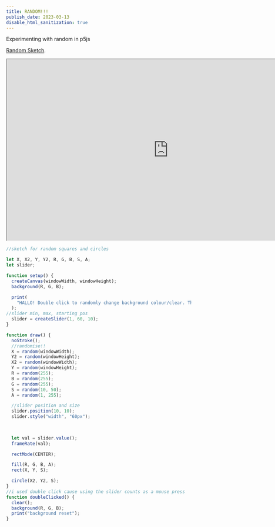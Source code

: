```yaml
---
title: RANDOM!!!
publish_date: 2023-03-13
disable_html_sanitization: true
---
```



Experimenting with random in p5js

[Random Sketch](https://editor.p5js.org/MeowingDavis/sketches/eA8brS7Vz "It sucks but i love it").





<iframe width="878" height="494" src="https://editor.p5js.org/MeowingDavis/full/eA8brS7Vz" allowfullscreen></iframe>



```javascript
//sketch for random squares and circles

let X, X2, Y, Y2, R, G, B, S, A;
let slider;

function setup() {
  createCanvas(windowWidth, windowHeight);
  background(R, G, B);

  print(
    "HALLO! Double click to randomly change background colour/clear. The slider changes the framerate"
  );
//slider min, max, starting pos
  slider = createSlider(1, 60, 10);
}

function draw() {
  noStroke();
  //randomise!!
  X = random(windowWidth);
  Y2 = random(windowHeight);
  X2 = random(windowWidth);
  Y = random(windowHeight);
  R = random(255);
  B = random(255);
  G = random(255);
  S = random(10, 50);
  A = random(1, 255);

  //slider position and size
  slider.position(10, 10);
  slider.style("width", "60px");

  
  
  let val = slider.value();
  frameRate(val);

  rectMode(CENTER);

  fill(R, G, B, A);
  rect(X, Y, S);

  circle(X2, Y2, S);
}
//i used double click cause using the slider counts as a mouse press
function doubleClicked() {
  clear();
  background(R, G, B);
  print("background reset");
}
```